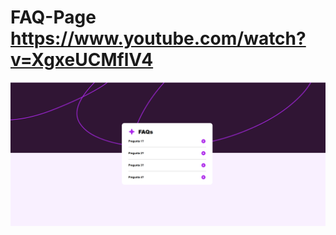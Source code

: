 # FAQ-Page https://www.youtube.com/watch?v=XgxeUCMflV4
<p align="center">
  <img src="preview.png" alt="preview del proyecto" width="600">
</p>